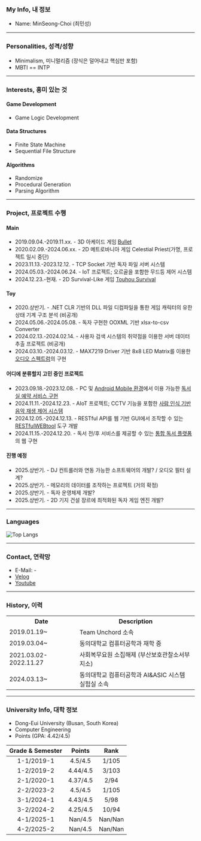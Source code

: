 ### My Info, 내 정보
- Name: MinSeong-Choi (최민성)

---

### Personalities, 성격/성향
- Minimalism, 미니멀리즘 (장식은 덜어내고 핵심만 포함)
- MBTI == INTP

---

### Interests, 흥미 있는 것
#### Game Development
- Game Logic Development
#### Data Structures
- Finite State Machine
- Sequential File Structure
#### Algorithms
- Randomize
- Procedural Generation
- Parsing Algorithm

---

### Project, 프로젝트 수행

#### Main
- 2019.09.04.-2019.11.xx. - 3D 아케이드 게임 [Bullet](https://github.com/nlime3141592/the-bullet)
- 2020.02.09.-2024.06.xx. - 2D 메트로바니아 게임 Celestial Priest(가명, 프로젝트 일시 중단)
- 2023.11.13.-2023.12.12. - TCP Socket 기반 독자 파일 서버 시스템
- 2024.05.03.-2024.06.24. - IoT 프로젝트; 오르골을 포함한 무드등 제어 시스템
- 2024.12.23.-현재. - 2D Survival-Like 게임 [Touhou Survival](https://github.com/9kyo-hwang/TouhouSurvival)

#### Toy
- 2020.상반기. - .NET CLR 기반의 DLL 파일 디컴파일을 통한 게임 캐릭터의 유한 상태 기계 구조 분석 (비공개)
- 2024.05.06.-2024.05.08. - 독자 구현한 OOXML 기반 xlsx-to-csv Converter
- 2024.02.13.-2024.02.14. - 사용자 검색 시스템의 취약점을 이용한 서버 데이터 추출 프로젝트 (비공개)
- 2024.03.10.-2024.03.12. - MAX7219 Driver 기반 8x8 LED Matrix를 이용한 [오디오 스펙트럼](https://github.com/nlime3141592/SoundVisualizer)의 구현

#### 어디에 분류할지 고민 중인 프로젝트
- 2023.09.18.-2023.12.08. - PC 및 [Android Mobile 환경](https://github.com/nlime3141592/StudyCafeAndroid01)에서 이용 가능한 [독서실 예약 서비스 구현](https://github.com/nlime3141592/StudyCafe00)
- 2024.11.11.-2024.12.23. - AIoT 프로젝트; CCTV 기능을 포함한 [사람 인식 기반 음악 재생 제어 시스템](https://github.com/nlime3141592/SmartMusicPlayerRPI)
- 2024.12.05.-2024.12.13. - RESTful API를 웹 기반 GUI에서 조작할 수 있는 [RESTfulWEBtool](https://github.com/nlime3141592/RESTfulWEBtool) 도구 개발
- 2024.11.15.-2024.12.20. - 독서 전/후 서비스를 제공할 수 있는 [통합 독서 플랫폼](https://github.com/nlime3141592/ReadingService)의 웹 구현

#### 진행 예정
- 2025.상반기. - DJ 컨트롤러와 연동 가능한 소프트웨어의 개발? / 오디오 필터 설계?
- 2025.상반기. - 메모리의 데이터를 조작하는 프로젝트 (거의 확정)
- 2025.상반기. - 독자 운영체제 개발?
- 2025.상반기. - 2D 기지 건설 장르에 최적화된 독자 게임 엔진 개발?

---

### Languages
![Top Langs](https://github-readme-stats.vercel.app/api/top-langs/?username=nlime3141592&langs_count=10&layout=compact)

---

### Contact, 연락망

- E-Mail: -
- [Velog](https://velog.io/@cheonghaming/posts)
- [Youtube](https://www.youtube.com/@%EC%B2%AD%ED%95%98%EB%B0%8D)

---

### History, 이력
<table>
  <tr>
    <th style="text-align: center">Date</th>
    <th style="text-align: center">Description</th>
  </tr>
  <tr>
    <td>2019.01.19~</td>
    <td>Team Unchord 소속</td>
  <tr>
    <td>2019.03.04~</td>
    <td>동의대학교 컴퓨터공학과 재학 중</td>
  </tr>
  <tr>
    <td>2021.03.02-2022.11.27</td>
    <td>사회복무요원 소집해제 (부산보호관찰소서부지소)</td>
  </tr>
  <tr>
    <td>2024.03.13~</td>
    <td>동의대학교 컴퓨터공학과 AI&ASIC 시스템 실험실 소속</td>
  </tr>
</table>

---

### University Info, 대학 정보
- Dong-Eui University (Busan, South Korea)
- Computer Engineering
- Points (GPA: 4.42/4.5)

|Grade & Semester|Points|Rank|
|:--------------:|:----:|:--:|
|1-1/2019-1|4.5/4.5|1/105|
|1-2/2019-2|4.44/4.5|3/103|
|2-1/2020-1|4.37/4.5|2/94|
|2-2/2023-2|4.5/4.5|1/105|
|3-1/2024-1|4.43/4.5|5/98|
|3-2/2024-2|4.25/4.5|10/94|
|4-1/2025-1|Nan/4.5|Nan/Nan|
|4-2/2025-2|Nan/4.5|Nan/Nan|
